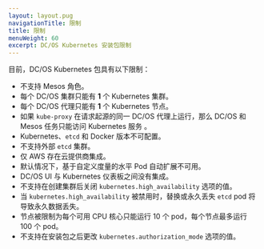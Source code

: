 ```yaml
---
layout: layout.pug
navigationTitle: 限制
title: 限制
menuWeight: 60
excerpt: DC/OS Kubernetes 安装包限制
---
```



目前，DC/OS Kubernetes 包具有以下限制：

* 不支持 Mesos 角色。
* 每个 DC/OS 集群只能有 **1** 个 Kubernetes 集群。
* 每个 DC/OS 代理只能有 **1** 个 Kubernetes 节点。
* 如果 `kube-proxy` 在请求起源的同一 DC/OS 代理上运行，那么 DC/OS 和 Mesos 任务只能访问 Kubernetes 服务 。
* Kubernetes、`etcd` 和 Docker 版本不可配置。
* 不支持外部 `etcd` 集群。
* 仅 AWS 存在云提供商集成。
* 默认情况下，基于自定义度量的水平 Pod 自动扩展不可用。
* DC/OS UI 与 Kubernetes 仪表板之间没有集成。
* 不支持在创建集群后关闭 `kubernetes.high_availability` 
 选项的值。
* 当 `kubernetes.high_availability` 被禁用时，替换或永久丢失 `etcd` pod 将导致永久数据丢失。
* 节点被限制为每个可用 CPU 核心只能运行 10 个 pod，每个节点最多运行 100 个 pod。
* 不支持在安装包之后更改 `kubernetes.authorization_mode` 选项的值。
